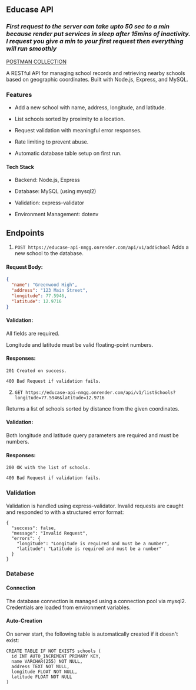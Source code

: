 ## Educase API
### *First request to the server can take upto 50 sec to a min because render put services in sleep after 15mins of inactivity. I request you give a min to your first request then everything will run smoothly*

[POSTMAN COLLECTION](https://github.com/sk0x/Educase-API/blob/main/Educase%20India%20School%20API.postman_collection.json)

A RESTful API for managing school records and retrieving nearby schools based on geographic coordinates. Built with Node.js, Express, and MySQL.

### Features
*  Add a new school with name, address, longitude, and latitude.

*  List schools sorted by proximity to a location.

*  Request validation with meaningful error responses.

*  Rate limiting to prevent abuse.

*  Automatic database table setup on first run.

#### Tech Stack
* Backend: Node.js, Express

* Database: MySQL (using mysql2)

* Validation: express-validator

* Environment Management: dotenv

## Endpoints

1. `POST https://educase-api-nmgg.onrender.com/api/v1/addSchool`
Adds a new school to the database.

#### Request Body:


```json
{
  "name": "Greenwood High",
  "address": "123 Main Street",
  "longitude": 77.5946,
  "latitude": 12.9716
}
```
#### Validation:

All fields are required.

Longitude and latitude must be valid floating-point numbers.

#### Responses:

`201 Created on success.`

`400 Bad Request if validation fails.`

2. `GET https://educase-api-nmgg.onrender.com/api/v1/listSchools?longitude=77.5946&latitude=12.9716`

Returns a list of schools sorted by distance from the given coordinates.

#### Validation:

Both longitude and latitude query parameters are required and must be numbers.

#### Responses:

`200 OK with the list of schools.`

`400 Bad Request if validation fails.`

### Validation
Validation is handled using express-validator. Invalid requests are caught and responded to with a structured error format:


```
{
  "success": false,
  "message": "Invalid Request",
  "errors": {
    "longitude": "Longitude is required and must be a number",
    "latitude": "Latitude is required and must be a number"
  }
}
```

### Database
#### Connection
The database connection is managed using a connection pool via mysql2. Credentials are loaded from environment variables.

#### Auto-Creation
On server start, the following table is automatically created if it doesn't exist:


```
CREATE TABLE IF NOT EXISTS schools (
  id INT AUTO_INCREMENT PRIMARY KEY,
  name VARCHAR(255) NOT NULL,
  address TEXT NOT NULL,
  longitude FLOAT NOT NULL,
  latitude FLOAT NOT NULL
)
```
